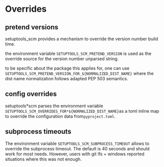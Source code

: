 # Overrides

## pretend versions

setuptools_scm provides a mechanism to override the version number build time.

the environment variable `SETUPTOOLS_SCM_PRETEND_VERSION` is used
as the override source for the version number unparsed string.

to be specific about the package this applies for, one can use `SETUPTOOLS_SCM_PRETEND_VERSION_FOR_${NORMALIZED_DIST_NAME}`
where the dist name normalization follows adapted PEP 503 semantics.

## config overrides

setuptools*scm parses the environment variable `SETUPTOOLS_SCM_OVERRIDES_FOR*${NORMALIZED_DIST_NAME}`as a toml inline map to override the configuration data from`pyproject.toml`.

## subprocess timeouts

The environment variable `SETUPTOOLS_SCM_SUBPROCESS_TIMEOUT` allows to override the subprocess timeout.
The default is 40 seconds and should work for most needs. However, users with git lfs + windows reported
situations where this was not enough.
